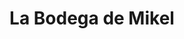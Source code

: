 ---
title: "La Bodega de Mikel"
url: /san-martin-del-castanar/la-bodega-de-mikel/
shop: Getränke
---